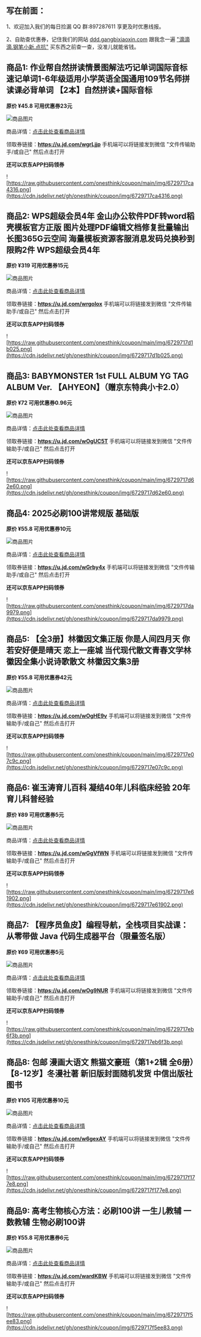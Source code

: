 ## 写在前面：

1、欢迎加入我们的每日捡漏 QQ 群:897287611 享更及时优惠线报。

2、自助查优惠券，记住我们的网站 [ddd.gangbixiaoxin.com](https://ddd.gangbixiaoxin.com) 跟我念一遍 ["滴滴滴.钢笔小新.点抗"](https://ddd.gangbixiaoxin.com) 买东西之前查一查，没准儿就能省钱。

## 商品1: 作业帮自然拼读情景图解法巧记单词国际音标速记单词1-6年级适用小学英语全国通用109节名师拼读课必背单词 【2本】自然拼读+国际音标

**原价 ¥45.8 可用优惠券23元**

![商品图片](http://img14.360buyimg.com/n1/jfs/t1/249073/28/18444/172171/66e2b384F21689f9d/e0987b3bbe26b723.jpg)

商品详情：[点击此处查看商品详情](https://union-click.jd.com/jdc?e=1003156031&amp;p=JF8BAdwJK1olXwIGVVpfDEIUAl8IGlsVWQcHUFhZDUkeB19MRANLAjZbERscSkAJHTRQRA1CCVkdDwtCWhVLHTdNTwcKBENeCVAfUg8bQw9RYj5pNFpcAA0vcUh_ZARIZVocDwF1OlkdTkJ3Yy5Bb1pFHw4CCyMNCFxXDxtxazliPnVGIzc5bD90dCp-cj9NOWVyEioVVTh1AhNOeBBmK2FbEhc9UEpxYSZ0Wy13AHVgVSobaElzZhsJbAxhJFRhID0iVDwVcwpzfCcTOE5hIjkCViNFZRNrYi99WmYAPyk-QUoRdQZ8cixcIQ9iVj44fEpgXA8KaCh1B3FdIAELbzJ1YCh8Yg1FKXVpFClfcC1sY3sKbk8XKDZbPF4JUikeag8AbT9XCV1ECDdUVThRD2M4GmsWXAYFXVhaDkISM18IG2tUMwYFVllUC0kTM244G10XXAAFXF1ZAU4WAV8IE1wliqu6gdTs3cOu1_GAzOKyiI--gMDVOHsnAF8IGloXXQIFVVxdOHsXAF8LKwV7XFUFUVddC0h5X20KWAhRHllsVFtVAUsVBGoMK1kUXAQAZG5tSCtOegp0cgdLCVVwLV01byBXfW4BSVxiMwFCElc9aAped25YWVMVAntSVG5dOA)

领取券链接：**https://u.jd.com/wgrLjjp** 手机端可以将链接发到微信 "文件传输助手/或自己" 然后点击打开

**还可以京东APP扫码领券**

![https://raw.githubusercontent.com/onesthink/coupon/main/img/6729717ca4316.png](https://cdn.jsdelivr.net/gh/onesthink/coupon/img/6729717ca4316.png)

## 商品2: WPS超级会员4年 金山办公软件PDF转word稻壳模板官方正版 图片处理PDF编辑文档修复批量输出长图365G云空间 海量模板资源客服消息发码兑换秒到 限购2件 WPS超级会员4年

**原价 ¥319 可用优惠券15元**

![商品图片](http://img14.360buyimg.com/n1/jfs/t1/239613/27/19994/95637/6724d1e9F4d82fa2f/4a168e1c518f3b0b.jpg)

商品详情：[点击此处查看商品详情](https://union-click.jd.com/jdc?e=1003156031&amp;p=JF8BAa0JK1olXwIHVV5bAU8SAF8IGloSXgAFV15eC08UA19MRANLAjZbERscSkAJHTRQRA1CCVkdDwtCWhVLHTdNTwcKBENeCVAfUg8bWTRyTx5UW29BICQYcyJgAQxUYVNXGFBAOlxUDCxMRQoIS19qKQBxKicmV1xXDxtxaz5hBFNDI1wlajxOVix8GS9NOWJqEj0vUix1AhtObT5lOmFYPBcqQEtkYW5oWztNAHBgVTYbaBN_ZhZ7bAxhJFRiID0UVj8VawxzfSdrClllNDcAdApgSBNQbDhyAnBrLDgqUUtSdAt8D1lgbV95DRULCk9uYx1-WEVPBwFHHTk1QysbD18JK1gUXQELUllbAU4nM28IKxp7XQcGVVdcDUknAl8IHVkUWwEKV1pVD0IXM28AHGvC8L7X3u-IgPLDneffovzA1LrWytZtOHsUM28JGlkVWQEDVl5tOEsUM2w4RTUUDgABAF9UDiVLAW1LSBxVFmgLUVhfCkMXAF8KGloXXzYyZAQGch9SQmlhWC9vGH1rI1w-VDEfQSpeWTUXVAJlDxg4CBsTfBsOaCVsJlkyVG4)

领取券链接：**https://u.jd.com/wrgoIox** 手机端可以将链接发到微信 "文件传输助手/或自己" 然后点击打开

**还可以京东APP扫码领券**

![https://raw.githubusercontent.com/onesthink/coupon/main/img/6729717d1b025.png](https://cdn.jsdelivr.net/gh/onesthink/coupon/img/6729717d1b025.png)

## 商品3: BABYMONSTER 1st FULL ALBUM YG TAG ALBUM Ver. 【AHYEON】（赠京东特典小卡2.0）

**原价 ¥72 可用优惠券0.96元**

![商品图片](http://img14.360buyimg.com/n1/jfs/t1/168834/4/50744/203811/67220448F5a485519/d03e341149625d12.jpg)

商品详情：[点击此处查看商品详情](https://union-click.jd.com/jdc?e=1003156031&amp;p=JF8BAaQJK1olXwIAU19fD0keBF8LGlsQXQ4GUW4ZVxNJXF9RXh5UHw0cSgUFVx1AVzAXQA4KD1heSgYYXBcIWipURlVXB0IOARshThFJQDZxZF5TBm5-Fi0IThwRVxRzdVlNA3pHNBsYWBRjdzoLW1lyOxFCWCpfeCljcAxXbCJ1BWJhBhgqahFyYSZ0XSxeLWVlDSIUfwMXdQ1BZxtiL1xhNl81Tihufw1ofw5CKX9QNycuaxdjahdsYD1pI1FdATUpCQkedRp4Qyx2Plp0LTY_fxJCRxl8b08XKDZbAloGYxMfeQoOASJTAQZSFiMASSlRD2M4GmsWXAYFXVhaDkISM18IG2tHM9604ob4uVfDqeDdk8wlXDYCUlxcDkwfAGgLG1MUbQYKU26KpfPCid7dk-LBw47V7fmIgffDnec4K2sWbQYDVVxdDEwWAW84K1sWbQUyCjBcW00fADpdGTVJXwRBBxcDUiUeBmkNG1ISWzYAVV9fCnsnMzpNZx1PA0VbLSFYThB_fy17Th1CW1J5LzBfUBVrRg9NXgtKKXJXVx5fby0nA18)

领取券链接：**https://u.jd.com/wOgUC5T** 手机端可以将链接发到微信 "文件传输助手/或自己" 然后点击打开

**还可以京东APP扫码领券**

![https://raw.githubusercontent.com/onesthink/coupon/main/img/6729717d62e60.png](https://cdn.jsdelivr.net/gh/onesthink/coupon/img/6729717d62e60.png)

## 商品4: 2025必刷100讲常规版 基础版

**原价 ¥55.8 可用优惠券10元**

![商品图片](http://img14.360buyimg.com/n1/jfs/t1/78208/4/24480/166439/66a1fd0aF984a10f5/218016ab808f7649.jpg)

商品详情：[点击此处查看商品详情](https://union-click.jd.com/jdc?e=1003156031&amp;p=JF8BAa0JK1olXwQEU1pYAUgTCl8IGlocWwEKUVZUCU0RBV9MRANLAjZbERscSkAJHTRQRA1CCVkdDwtCWhVLHTdNTwcKBENeCVAfUg8bZBgLHDpmHAVhFB1ZaDNoATZqWg4QLk1ROlwqfh1gRyZBRQYTDlt4KzU5DVxXDxtxaz5sLn1cIic9WDJkZC5_RAlNOWVmEig_VT11Sg9Oby5lOmFbPBcqakp-YSZsWzhnAHVgVSobfDJ_Yw9raAxhJG5mIAcuVz9uWQ1zfSdrCllmMzcufA9xATlQbDhyAXIABjcqezhUdwt8D1lgbXYANSIhazseYSxqewRPLw5mLlcKbDsbD18JK1gUXQELUllbAU4nM28IKxp7XQMCVVZdD0wnAl8IHVkUWwEKV1lYCkoTM28AHGvC8L7X3u-IgPLDneffovzA1LrWytZtOHsUM28JGlkVWQEDVl5tOEsUM2w4RTUUDgABUFhZXCVLAW1LSBBGCmgLUVddCUwQAF8KGloXXzYyZDkqC0x2cC4LeBtWWWZ6K1wEagpCBhxDSDUXKnBUIxoUQRVKBTxVYSR-OQMyVG4)

领取券链接：**https://u.jd.com/wGrby4x** 手机端可以将链接发到微信 "文件传输助手/或自己" 然后点击打开

**还可以京东APP扫码领券**

![https://raw.githubusercontent.com/onesthink/coupon/main/img/6729717da9979.png](https://cdn.jsdelivr.net/gh/onesthink/coupon/img/6729717da9979.png)

## 商品5: 【全3册】林徽因文集正版 你是人间四月天 你若安好便是晴天 恋上一座城 当代现代散文青春文学林徽因全集小说诗歌散文 林徽因文集3册

**原价 ¥55.8 可用优惠券42元**

![商品图片](http://img14.360buyimg.com/n1/jfs/t1/92891/25/29071/97091/62fcb510Ea8493987/8eff858f30803551.jpg)

商品详情：[点击此处查看商品详情](https://union-click.jd.com/jdc?e=1003156031&amp;p=JF8BAdQJK1olXwIHXV9ZDkwTAF8IGloRVAEDXF1eAU0UAl9MRANLAjZbERscSkAJHTRQRA1CCVkdDwtCWhVLHTdNTwcKBENeCVAfUg8beRxcUhhhC2ADEz8jCTt-QxdORzwWJ3ZwOlwndQpkYglxTgVGJVxeIz0IClxXDxtxaz5hPgZcIDcHazxOAy58GStNOWJ-Ej4FUil1SilObS5lO2FbBhc9ekpxYSZ4Wyx3B2NgHSIbaBNvZA97ZAxhJFRhIAciTD9IUQpzfCcTOE5hIjkCViNFZRNobD9iAXJdMDoqQQJQYAZ4cixPIkRiVgw4fz9gQw9AZCx2XHVHNCcqeihfYDN_RCd3JHVXFCpfaBMnHTsISCBSGE1hIw4CFhxWaxp9ExxwPQoOZF9tC0oXBGYOHF0cWDYyVF5tSSUXA2cAH1oSWzYDZF5bCkoRBGcLHF0UWgAyVFZaOJy6u7qCqo6d5NKc3Inkr56ev7uWk2slbQUyVF9cCksTBG4KG2slXQUyV24DZkpEBGpcGl8cM1oAVh0PCBwfbW8NE10RXQIBXG5fCUoVAV84KyFmCU9BIAg7CQx2fW54chttG1plVyQteiUVeRJJaDpzJFNcByYHVDx0Vm04G2s)

领取券链接：**https://u.jd.com/wOgHE9v** 手机端可以将链接发到微信 "文件传输助手/或自己" 然后点击打开

**还可以京东APP扫码领券**

![https://raw.githubusercontent.com/onesthink/coupon/main/img/6729717e07c9c.png](https://cdn.jsdelivr.net/gh/onesthink/coupon/img/6729717e07c9c.png)

## 商品6: 崔玉涛育儿百科 凝结40年儿科临床经验 20年育儿科普经验

**原价 ¥89 可用优惠券5元**

![商品图片](http://img14.360buyimg.com/n1/jfs/t1/237655/25/24949/67602/66f91968Fcb469700/0d4c4f7a1a5ea617.jpg)

商品详情：[点击此处查看商品详情](https://union-click.jd.com/jdc?e=1003156031&amp;p=JF8BAaUJK1olXwIAVF5cD00RA18IGF4dVQcAU24ZVxNJXF9RXh5UHw0cSgUFVx1AVzAXQA4KD1heSgYYXBcIWipURlVXB0IOPAceASJEVipPfCtdPnZUHxoJShBHcGhOdVkdXVFbMjstACJUQAdqc1lhABFCWCokcCJuYCZMbwR9BWJmNBgpUBF-YSZsXS1gLW9lDSoUfxMWYA0JSRthP1t1Nl8tTitufwl_bw5CKX9QNCo-awphagdtYD1pI1FdASY0VQ1VdR0BQyx2Oll1CyYOfAJeRhhsb08XKDZ2NCQaSwgVcw8KAQxzHw9iTlccXRRnD2M4GmsWXAYFXVhaDkISM18IG2tHM9604ob4uVfDqeDdk8wlXDYCUlxcDkwfAGgBE1scbQYKU26KpfPCid7dk-LBw47V7fmIgffDnec4K2sWbQYDVVxdDEwWAW84K1sWbQUyCjBcW00VA2oPGjVJXwRBBl0aSSUXBmcKG1IQWwMyVl9cCkknM19gQhgcNFVXERk6eAN0czlDXw9XBlZxUxgzCkMXVDZufisdNEVBPDw1Cj9KM284)

领取券链接：**https://u.jd.com/wGgVfWN** 手机端可以将链接发到微信 "文件传输助手/或自己" 然后点击打开

**还可以京东APP扫码领券**

![https://raw.githubusercontent.com/onesthink/coupon/main/img/6729717e61902.png](https://cdn.jsdelivr.net/gh/onesthink/coupon/img/6729717e61902.png)

## 商品7: 【程序员鱼皮】编程导航，全栈项目实战课：从零带做 Java 代码生成器平台（限量签名版）

**原价 ¥69 可用优惠券5元**

![商品图片](http://img14.360buyimg.com/n1/jfs/t1/194818/14/49223/82302/67176940F76628c2d/81703dd481d99f01.jpg)

商品详情：[点击此处查看商品详情](https://union-click.jd.com/jdc?e=1003156031&amp;p=JF8BAaUJK1olXwMHUl1aCUwRC18IHlIWXQIEU24ZVxNJXF9RXh5UHw0cSgUFVx1AVzAXQA4KD1heSgYYXBcIWipURlVXB0IOBwIfagllZBwPbiAQJFFiNVsCCBlhXihMdVkWW1heE1cYb0trfzxAUi1uXxFCWCokaBhgWgxLbAR9BWJhNBg-ahZkYSZwXTtgLWBlDSoUfjkXdA1BZxthP1xhNl81Tihldw9_UihCKX9QNCouQQpgahtYYD1pI1FdMz0_bDtNYW1oQyx2Oll1Vjo6fDhwQxsJb08XKDZ1HRZbWCxHWgxuQyVML39qKTodaixRD2M4GmsWXAYFXVhaDkISM18IG2tHM9604ob4uVfDqeDdk8wlXDYCUlxcDkwfAGkJGF8XbQYKU26KpfPCid7dk-LBw47V7fmIgffDnec4K2sWbQYDVVxdDEwWAW84K1sWbQUyCjBcW0wSV24MEjVJXwRBBlwaTCUXBmcOH1sTWQUyVl9cCkknM19bRxl3H3RlJ1koc05uVA9pHgQVD3BfExozCkgRXTNPEh5yXXp-BxYUfjAVM284)

领取券链接：**https://u.jd.com/wOg9NUR** 手机端可以将链接发到微信 "文件传输助手/或自己" 然后点击打开

**还可以京东APP扫码领券**

![https://raw.githubusercontent.com/onesthink/coupon/main/img/6729717eb6f3b.png](https://cdn.jsdelivr.net/gh/onesthink/coupon/img/6729717eb6f3b.png)

## 商品8: 包邮 漫画大语文 熊猫文豪班（第1+2辑 全6册）【8-12岁】冬漫社著 新旧版封面随机发货 中信出版社图书

**原价 ¥105 可用优惠券10元**

![商品图片](http://img14.360buyimg.com/n1/jfs/t1/242173/9/20033/204500/6727890fFaba3a218/b59de97d2965afc4.jpg)

商品详情：[点击此处查看商品详情](https://union-click.jd.com/jdc?e=1003156031&amp;p=JF8BAdcJK1olVQIEV11dDkISM28JGl8TWw8EUFlVDkkTMytXQwVKbV9HER8fA1UJWDdXTQxBAhlZAUEPVhcJWypcR0RMGFpfWhwHTEdPZgtLfSRtJ1hgAzw-CxUQZW5-cDBlI2RsVgsKDS5cQTVbeR4XKlNSMQMCHwsbdxZ4fi92Jkd0PQw7fBJeQhtXfwNxOWZENAYAfileAil8UCtzOl9iHT0VCSt1Ag9IbwNPNGQDIBg-ejNzdAtdTC9sD2V7JyUZfEl_UBRvZ11wFWV0MwEDYBlxfz9_QShWKlliNykHfwhgYRthbyhyHmZwKDsqbD8RYAZzaS8UCEV0PTY-awN0RBthQTxiPnlHICc5WzB3F219D1lgbXUKCgFcax5NYwpYbVpnPUVYIggoUCsbD18JK1gUXQELUllbAU4nM28IKxp7WAUHU1xtCXsXBW0JHVwdXgABXVpcOEsfBF_ftuPA17fX3OeJlsPAusjdkufBw44yZG5eOEsWAm0IH1wUXwYyZF5eOEgnXQEJSFtCXgYDUjABCklUUWtORTURWAcLU1dVCnsVAm4KGWslbV5nMB07dzNtXQ1feTgWAwFkVSg2YztpYQEKTgwQOE1ADg0_TUlgVj9tRgQlXTY)

领取券链接：**https://u.jd.com/w6gexAY** 手机端可以将链接发到微信 "文件传输助手/或自己" 然后点击打开

**还可以京东APP扫码领券**

![https://raw.githubusercontent.com/onesthink/coupon/main/img/6729717f177e8.png](https://cdn.jsdelivr.net/gh/onesthink/coupon/img/6729717f177e8.png)

## 商品9: 高考生物核心方法：必刷100讲 一生儿教辅 一数教辅 生物必刷100讲

**原价 ¥55.8 可用优惠券6元**

![商品图片](http://img14.360buyimg.com/n1/jfs/t1/200661/12/45497/171757/66f91539Fed70958d/5a35181c3765dc9d.jpg)

商品详情：[点击此处查看商品详情](https://union-click.jd.com/jdc?e=1003156031&amp;p=JF8BAa4JK1olXwQEU1pZC0sTAl8IGlsVVAAAVVheCE8TB19MRANLAjZbERscSkAJHTRQRA1CCVkdDwtCWhVLHTdNTwcKBENeCVAfUg8bejJffA9oLVVWHz1dby9WfC9KYxNuWUd3Olw0egNKYztSZxwSW1hfEDs0YFxXDxtxazliPgZDIAEtbDxOYCx_Yj9NOWVqEioFUil1Sj1Obz5mK2FbBhcpQEp1YSZ4Wzh3AHFgHQwbfDJnUxZ8cAxhJG5mIAcuVz8Vcw1zfSdrCllQPTpdAA5jWBdQbDh2HHFdNDwpeyhVdxt8D1lgbUIFL0ArfzcNYw0LcyZMFE1lVA0OaCsbD18JK1gUXQELUllbAU4nM28IKxp7XQMCVVZdD0wnAl8IHVkUWwEKV1hYAUMRM28AHGvC8L7X3u-IgPLDneffovzA1LrWytZtOHsUM28JGlkVWQEDVl5tOEsUM2w4RTUUDgAAVFtaCyVLAW1LSV1MAmgCUVZfC08eBWs4GVoUXwQyZG4kVRxwVxJ4SA9ePgZlMB8iSAlvSxQMWi57X29wHAM9XBFrRGgORQZROG9qZF5t)

领取券链接：**https://u.jd.com/wardKBW** 手机端可以将链接发到微信 "文件传输助手/或自己" 然后点击打开

**还可以京东APP扫码领券**

![https://raw.githubusercontent.com/onesthink/coupon/main/img/6729717f5ee83.png](https://cdn.jsdelivr.net/gh/onesthink/coupon/img/6729717f5ee83.png)

